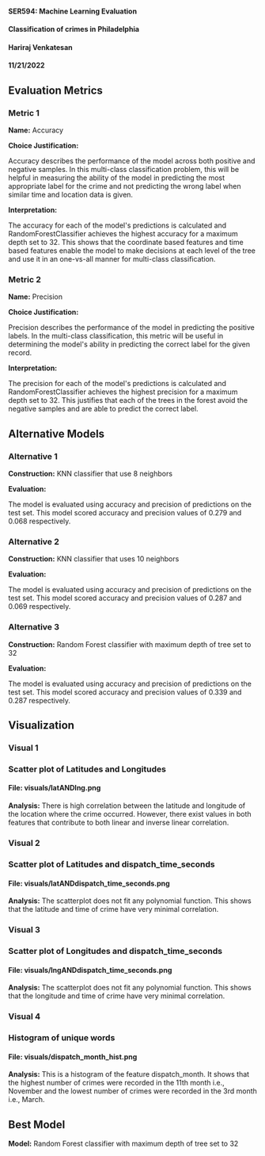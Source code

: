 #### SER594: Machine Learning Evaluation
#### Classification of crimes in Philadelphia
#### Hariraj Venkatesan
#### 11/21/2022

## Evaluation Metrics
### Metric 1
**Name:** Accuracy

**Choice Justification:**

Accuracy describes the performance of the model across both positive and negative samples. In this multi-class classification problem, this will be helpful in measuring the ability of the model in predicting the most appropriate label for the crime and not predicting the wrong label when similar time and location data is given. 

**Interpretation:**

The accuracy for each of the model's predictions is calculated and RandomForestClassifier achieves the highest accuracy for a maximum depth set to 32. This shows that the coordinate based features and time based features enable the model to make decisions at each level of the tree and use it in an one-vs-all manner for multi-class classification.

### Metric 2
**Name:** Precision

**Choice Justification:**

Precision describes the performance of the model in predicting the positive labels. In the multi-class classification, this metric will be useful in determining the model's ability in predicting the correct label for the given record. 

**Interpretation:**

The precision for each of the model's predictions is calculated and RandomForestClassifier achieves the highest precision for a maximum depth set to 32. This justifies that each of the trees in the forest avoid the negative samples and are able to predict the correct label.

## Alternative Models
### Alternative 1
**Construction:** KNN classifier that use 8 neighbors

**Evaluation:**

The model is evaluated using accuracy and precision of predictions on the test set.
This model scored accuracy and precision values of 0.279 and 0.068 respectively.

### Alternative 2
**Construction:** KNN classifier that uses 10 neighbors

**Evaluation:**

The model is evaluated using accuracy and precision of predictions on the test set.
This model scored accuracy and precision values of 0.287 and 0.069 respectively.

### Alternative 3
**Construction:** Random Forest classifier with maximum depth of tree set to 32

**Evaluation:**

The model is evaluated using accuracy and precision of predictions on the test set.
This model scored accuracy and precision values of 0.339 and 0.287 respectively.

## Visualization
### Visual 1
### Scatter plot of Latitudes and Longitudes
#### File: visuals/latANDlng.png
**Analysis:** There is high correlation between the latitude and longitude of the location where the crime occurred. However, there exist values in both features that contribute to both linear and inverse linear correlation.

### Visual 2
### Scatter plot of Latitudes and dispatch_time_seconds
#### File: visuals/latANDdispatch_time_seconds.png
**Analysis:** The scatterplot does not fit any polynomial function. This shows that the latitude and time of crime have very minimal correlation.

### Visual 3
### Scatter plot of Longitudes and dispatch_time_seconds
#### File: visuals/lngANDdispatch_time_seconds.png
**Analysis:** The scatterplot does not fit any polynomial function. This shows that the longitude and time of crime have very minimal correlation.

### Visual 4
### Histogram of unique words
#### File: visuals/dispatch_month_hist.png
**Analysis:** This is a histogram of the feature dispatch_month. It shows that the highest number of crimes were recorded in the 11th month i.e., November and the lowest number of crimes were recorded in the 3rd month i.e., March.

## Best Model

**Model:** Random Forest classifier with maximum depth of tree set to 32